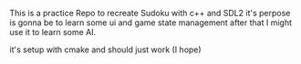 This is a practice Repo to recreate Sudoku with c++ and SDL2
it's perpose is gonna be to learn some ui and game state management
after that I might use it to learn some AI.

it's setup with cmake and should just work (I hope)
